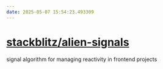 ```yaml
---
date: 2025-05-07 15:54:23.493309
---
```


# [stackblitz/alien-signals](https://github.com/stackblitz/alien-signals)

signal algorithm for managing reactivity in frontend projects